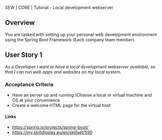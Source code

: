 SEW | CORE | Tutorial - Local development webserver

## Overview
You are tasked with setting up your personal web development environment using the Spring Boot Framework (Each company team member). 

## User Story 1
*As a Developer I want to have a local development webserver available, so that I can run web apps and websites on my local system.*

### Acceptance Criteria
- Have an server up and running (Choose a local or virtual machine and OS at your convenience
- Create a welcome HTML page for the virtual host

#### Links
- https://spring.io/projects/spring-boot/
- https://my.skilldisplay.eu/en/skillset/590
